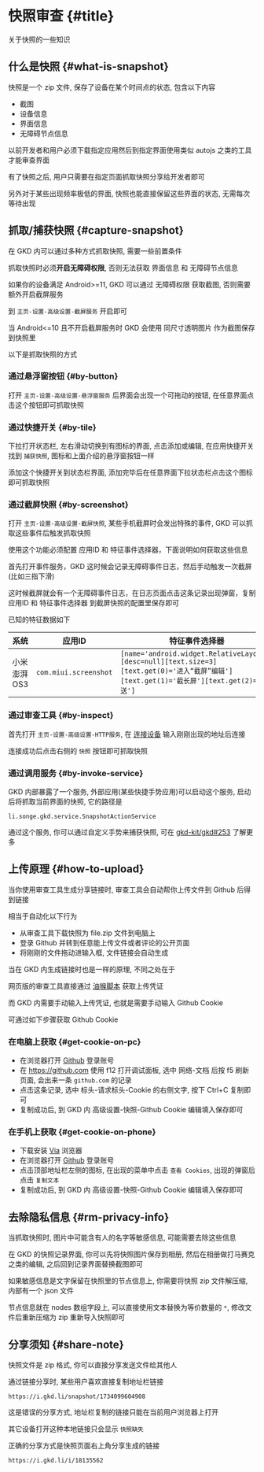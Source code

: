 # 快照审查 {#title}

关于快照的一些知识

## 什么是快照 {#what-is-snapshot}

快照是一个 zip 文件, 保存了设备在某个时间点的状态, 包含以下内容

- 截图
- 设备信息
- 界面信息
- 无障碍节点信息

以前开发者和用户必须下载指定应用然后到指定界面使用类似 autojs 之类的工具才能审查界面

有了快照之后, 用户只需要在指定页面抓取快照分享给开发者即可

另外对于某些出现频率极低的界面, 快照也能直接保留这些界面的状态, 无需每次等待出现

## 抓取/捕获快照 {#capture-snapshot}

在 GKD 内可以通过多种方式抓取快照, 需要一些前置条件

抓取快照时必须**开启无障碍权限**, 否则无法获取 界面信息 和 无障碍节点信息

如果你的设备满足 Android>=11, GKD 可以通过 无障碍权限 获取截图, 否则需要额外开启截屏服务

到 `主页-设置-高级设置-截屏服务` 开启即可

当 Android<=10 且不开启截屏服务时 GKD 会使用 同尺寸透明图片 作为截图保存到快照里

以下是抓取快照的方式

### 通过悬浮窗按钮 {#by-button}

打开 `主页-设置-高级设置-悬浮窗服务` 后界面会出现一个可拖动的按钮, 在任意界面点击这个按钮即可抓取快照

### 通过快捷开关 {#by-tile}

下拉打开状态栏, 左右滑动切换到有图标的界面, 点击添加或编辑, 在应用快捷开关找到 `捕获快照`, 图标和上面介绍的悬浮窗按钮一样

添加这个快捷开关到状态栏界面, 添加完毕后在任意界面下拉状态栏点击这个图标即可抓取快照

### 通过截屏快照 {#by-screenshot}

打开 `主页-设置-高级设置-截屏快照`, 某些手机截屏时会发出特殊的事件, GKD 可以抓取这些事件后触发抓取快照

使用这个功能必须配置 应用ID 和 特征事件选择器，下面说明如何获取这些信息

首先打开事件服务，GKD 这时候会记录无障碍事件日志，然后手动触发一次截屏(比如三指下滑)

这时候截屏就会有一个无障碍事件日志，在日志页面点击这条记录出现弹窗，复制应用ID 和 特征事件选择器 到截屏快照的配置里保存即可

已知的特征数据如下

| 系统        | 应用ID              | 特征事件选择器                                                                                                                           |
| ----------- | ------------------- | ---------------------------------------------------------------------------------------------------------------------------------------- |
| 小米澎湃OS3 | `com.miui.screenshot` | `[name='android.widget.RelativeLayout'][desc=null][text.size=3][text.get(0)='进入“截屏”编辑'][text.get(1)='截长屏'][text.get(2)='发送']` |

### 通过审查工具 {#by-inspect}

首先打开 `主页-设置-高级设置-HTTP服务`, 在 [连接设备](https://i.gkd.li/device) 输入刚刚出现的地址后连接

连接成功后点击右侧的 `快照` 按钮即可抓取快照

### 通过调用服务 {#by-invoke-service}

GKD 内部暴露了一个服务, 外部应用(某些快捷手势应用)可以启动这个服务, 启动后将抓取当前界面的快照, 它的路径是

```text
li.songe.gkd.service.SnapshotActionService
```

通过这个服务, 你可以通过自定义手势来捕获快照, 可在 [gkd-kit/gkd#253](https://github.com/gkd-kit/gkd/issues/253) 了解更多

## 上传原理 {#how-to-upload}

当你使用审查工具生成分享链接时, 审查工具会自动帮你上传文件到 Github 后得到链接

相当于自动化以下行为

- 从审查工具下载快照为 file.zip 文件到电脑上
- 登录 Github 并转到任意能上传文件或者评论的公开页面
- 将刚刚的文件拖动进输入框, 文件链接会自动生成

当在 GKD 内生成链接时也是一样的原理, 不同之处在于

网页版的审查工具直接通过 [油猴脚本](https://github.com/gkd-kit/network-extension) 获取上传凭证

而 GKD 内需要手动输入上传凭证, 也就是需要手动输入 Github Cookie

可通过如下步骤获取 Github Cookie

### 在电脑上获取 {#get-cookie-on-pc}

- 在浏览器打开 [Github](https://github.com) 登录账号
- 在 <https://github.com> 使用 f12 打开调试面板, 选中 网络-文档 后按 f5 刷新页面, 会出来一条 `github.com` 的记录
- 点击这条记录, 选中 标头-请求标头-Cookie 的右侧文字, 按下 Ctrl+C 复制即可
  <GImg src="0034.png" />
- 复制成功后, 到 GKD 内 高级设置-快照-Github Cookie 编辑填入保存即可

### 在手机上获取 {#get-cookie-on-phone}

- 下载安装 [Via](https://viayoo.com) 浏览器
- 在浏览器打开 [Github](https://github.com) 登录账号
- 点击顶部地址栏左侧的图标, 在出现的菜单中点击 `查看 Cookies`, 出现的弹窗后点击 `复制文本`
  <NImageGroup><GImg src="0035.png" class="w-[45%]" /> <GImg src="0036.png" class="w-[45%]" /></NImageGroup>
- 复制成功后, 到 GKD 内 高级设置-快照-Github Cookie 编辑填入保存即可

## 去除隐私信息 {#rm-privacy-info}

当抓取快照时, 图片中可能含有人的名字等敏感信息, 可能需要去除这些信息

在 GKD 的快照记录界面, 你可以先将快照图片保存到相册, 然后在相册做打马赛克之类的编辑, 之后回到记录界面替换截图即可

如果敏感信息是文字保留在快照里的节点信息上, 你需要将快照 zip 文件解压缩, 内部有一个 json 文件

节点信息就在 nodes 数组字段上, 可以直接使用文本替换为等价数量的 `*`, 修改文件后重新压缩为 zip 重新导入快照即可

## 分享须知 {#share-note}

快照文件是 zip 格式, 你可以直接分享发送文件给其他人

通过链接分享时, 某些用户喜欢直接复制地址栏链接

```text
https://i.gkd.li/snapshot/1734099604908
```

这是错误的分享方式, 地址栏复制的链接只能在当前用户浏览器上打开

其它设备打开这种本地链接只会显示 `快照缺失`

正确的分享方式是快照页面右上角分享生成的链接

```text
https://i.gkd.li/i/18135562
```
